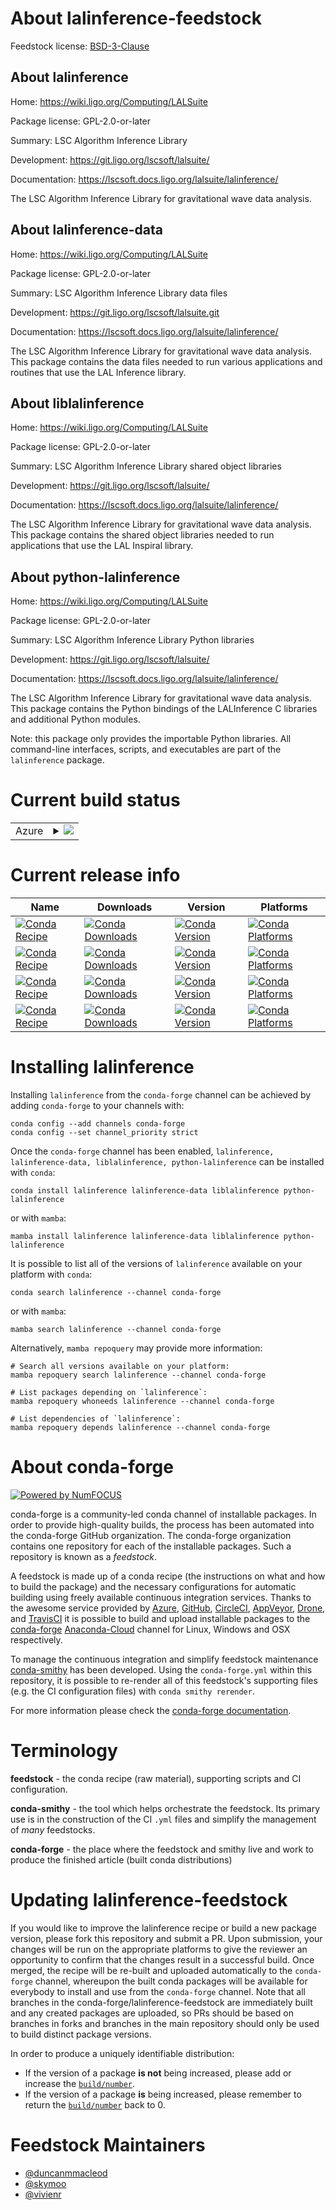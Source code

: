About lalinference-feedstock
============================

Feedstock license: [BSD-3-Clause](https://github.com/conda-forge/lalinference-feedstock/blob/main/LICENSE.txt)

About lalinference
------------------

Home: https://wiki.ligo.org/Computing/LALSuite

Package license: GPL-2.0-or-later

Summary: LSC Algorithm Inference Library

Development: https://git.ligo.org/lscsoft/lalsuite/

Documentation: https://lscsoft.docs.ligo.org/lalsuite/lalinference/

The LSC Algorithm Inference Library for gravitational wave data analysis.

About lalinference-data
-----------------------

Home: https://wiki.ligo.org/Computing/LALSuite

Package license: GPL-2.0-or-later

Summary: LSC Algorithm Inference Library data files

Development: https://git.ligo.org/lscsoft/lalsuite.git

Documentation: https://lscsoft.docs.ligo.org/lalsuite/lalinference/

The LSC Algorithm Inference Library for gravitational wave data analysis.
This package contains the data files needed to run various applications
and routines that use the LAL Inference library.

About liblalinference
---------------------

Home: https://wiki.ligo.org/Computing/LALSuite

Package license: GPL-2.0-or-later

Summary: LSC Algorithm Inference Library shared object libraries

Development: https://git.ligo.org/lscsoft/lalsuite/

Documentation: https://lscsoft.docs.ligo.org/lalsuite/lalinference/

The LSC Algorithm Inference Library for gravitational wave data
analysis.  This package contains the shared object libraries
needed to run applications that use the LAL Inspiral library.

About python-lalinference
-------------------------

Home: https://wiki.ligo.org/Computing/LALSuite

Package license: GPL-2.0-or-later

Summary: LSC Algorithm Inference Library Python libraries

Development: https://git.ligo.org/lscsoft/lalsuite/

Documentation: https://lscsoft.docs.ligo.org/lalsuite/lalinference/

The LSC Algorithm Inference Library for gravitational wave data
analysis.  This package contains the Python bindings of
the LALInference C libraries and additional Python modules.

Note: this package only provides the importable Python libraries.
All command-line interfaces, scripts, and executables are
part of the `lalinference` package.


Current build status
====================


<table>
    
  <tr>
    <td>Azure</td>
    <td>
      <details>
        <summary>
          <a href="https://dev.azure.com/conda-forge/feedstock-builds/_build/latest?definitionId=3992&branchName=main">
            <img src="https://dev.azure.com/conda-forge/feedstock-builds/_apis/build/status/lalinference-feedstock?branchName=main">
          </a>
        </summary>
        <table>
          <thead><tr><th>Variant</th><th>Status</th></tr></thead>
          <tbody><tr>
              <td>linux_64</td>
              <td>
                <a href="https://dev.azure.com/conda-forge/feedstock-builds/_build/latest?definitionId=3992&branchName=main">
                  <img src="https://dev.azure.com/conda-forge/feedstock-builds/_apis/build/status/lalinference-feedstock?branchName=main&jobName=linux&configuration=linux%20linux_64_" alt="variant">
                </a>
              </td>
            </tr><tr>
              <td>linux_aarch64</td>
              <td>
                <a href="https://dev.azure.com/conda-forge/feedstock-builds/_build/latest?definitionId=3992&branchName=main">
                  <img src="https://dev.azure.com/conda-forge/feedstock-builds/_apis/build/status/lalinference-feedstock?branchName=main&jobName=linux&configuration=linux%20linux_aarch64_" alt="variant">
                </a>
              </td>
            </tr><tr>
              <td>linux_ppc64le</td>
              <td>
                <a href="https://dev.azure.com/conda-forge/feedstock-builds/_build/latest?definitionId=3992&branchName=main">
                  <img src="https://dev.azure.com/conda-forge/feedstock-builds/_apis/build/status/lalinference-feedstock?branchName=main&jobName=linux&configuration=linux%20linux_ppc64le_" alt="variant">
                </a>
              </td>
            </tr><tr>
              <td>osx_64</td>
              <td>
                <a href="https://dev.azure.com/conda-forge/feedstock-builds/_build/latest?definitionId=3992&branchName=main">
                  <img src="https://dev.azure.com/conda-forge/feedstock-builds/_apis/build/status/lalinference-feedstock?branchName=main&jobName=osx&configuration=osx%20osx_64_" alt="variant">
                </a>
              </td>
            </tr><tr>
              <td>osx_arm64</td>
              <td>
                <a href="https://dev.azure.com/conda-forge/feedstock-builds/_build/latest?definitionId=3992&branchName=main">
                  <img src="https://dev.azure.com/conda-forge/feedstock-builds/_apis/build/status/lalinference-feedstock?branchName=main&jobName=osx&configuration=osx%20osx_arm64_" alt="variant">
                </a>
              </td>
            </tr>
          </tbody>
        </table>
      </details>
    </td>
  </tr>
</table>

Current release info
====================

| Name | Downloads | Version | Platforms |
| --- | --- | --- | --- |
| [![Conda Recipe](https://img.shields.io/badge/recipe-lalinference-green.svg)](https://anaconda.org/conda-forge/lalinference) | [![Conda Downloads](https://img.shields.io/conda/dn/conda-forge/lalinference.svg)](https://anaconda.org/conda-forge/lalinference) | [![Conda Version](https://img.shields.io/conda/vn/conda-forge/lalinference.svg)](https://anaconda.org/conda-forge/lalinference) | [![Conda Platforms](https://img.shields.io/conda/pn/conda-forge/lalinference.svg)](https://anaconda.org/conda-forge/lalinference) |
| [![Conda Recipe](https://img.shields.io/badge/recipe-lalinference--data-green.svg)](https://anaconda.org/conda-forge/lalinference-data) | [![Conda Downloads](https://img.shields.io/conda/dn/conda-forge/lalinference-data.svg)](https://anaconda.org/conda-forge/lalinference-data) | [![Conda Version](https://img.shields.io/conda/vn/conda-forge/lalinference-data.svg)](https://anaconda.org/conda-forge/lalinference-data) | [![Conda Platforms](https://img.shields.io/conda/pn/conda-forge/lalinference-data.svg)](https://anaconda.org/conda-forge/lalinference-data) |
| [![Conda Recipe](https://img.shields.io/badge/recipe-liblalinference-green.svg)](https://anaconda.org/conda-forge/liblalinference) | [![Conda Downloads](https://img.shields.io/conda/dn/conda-forge/liblalinference.svg)](https://anaconda.org/conda-forge/liblalinference) | [![Conda Version](https://img.shields.io/conda/vn/conda-forge/liblalinference.svg)](https://anaconda.org/conda-forge/liblalinference) | [![Conda Platforms](https://img.shields.io/conda/pn/conda-forge/liblalinference.svg)](https://anaconda.org/conda-forge/liblalinference) |
| [![Conda Recipe](https://img.shields.io/badge/recipe-python--lalinference-green.svg)](https://anaconda.org/conda-forge/python-lalinference) | [![Conda Downloads](https://img.shields.io/conda/dn/conda-forge/python-lalinference.svg)](https://anaconda.org/conda-forge/python-lalinference) | [![Conda Version](https://img.shields.io/conda/vn/conda-forge/python-lalinference.svg)](https://anaconda.org/conda-forge/python-lalinference) | [![Conda Platforms](https://img.shields.io/conda/pn/conda-forge/python-lalinference.svg)](https://anaconda.org/conda-forge/python-lalinference) |

Installing lalinference
=======================

Installing `lalinference` from the `conda-forge` channel can be achieved by adding `conda-forge` to your channels with:

```
conda config --add channels conda-forge
conda config --set channel_priority strict
```

Once the `conda-forge` channel has been enabled, `lalinference, lalinference-data, liblalinference, python-lalinference` can be installed with `conda`:

```
conda install lalinference lalinference-data liblalinference python-lalinference
```

or with `mamba`:

```
mamba install lalinference lalinference-data liblalinference python-lalinference
```

It is possible to list all of the versions of `lalinference` available on your platform with `conda`:

```
conda search lalinference --channel conda-forge
```

or with `mamba`:

```
mamba search lalinference --channel conda-forge
```

Alternatively, `mamba repoquery` may provide more information:

```
# Search all versions available on your platform:
mamba repoquery search lalinference --channel conda-forge

# List packages depending on `lalinference`:
mamba repoquery whoneeds lalinference --channel conda-forge

# List dependencies of `lalinference`:
mamba repoquery depends lalinference --channel conda-forge
```


About conda-forge
=================

[![Powered by
NumFOCUS](https://img.shields.io/badge/powered%20by-NumFOCUS-orange.svg?style=flat&colorA=E1523D&colorB=007D8A)](https://numfocus.org)

conda-forge is a community-led conda channel of installable packages.
In order to provide high-quality builds, the process has been automated into the
conda-forge GitHub organization. The conda-forge organization contains one repository
for each of the installable packages. Such a repository is known as a *feedstock*.

A feedstock is made up of a conda recipe (the instructions on what and how to build
the package) and the necessary configurations for automatic building using freely
available continuous integration services. Thanks to the awesome service provided by
[Azure](https://azure.microsoft.com/en-us/services/devops/), [GitHub](https://github.com/),
[CircleCI](https://circleci.com/), [AppVeyor](https://www.appveyor.com/),
[Drone](https://cloud.drone.io/welcome), and [TravisCI](https://travis-ci.com/)
it is possible to build and upload installable packages to the
[conda-forge](https://anaconda.org/conda-forge) [Anaconda-Cloud](https://anaconda.org/)
channel for Linux, Windows and OSX respectively.

To manage the continuous integration and simplify feedstock maintenance
[conda-smithy](https://github.com/conda-forge/conda-smithy) has been developed.
Using the ``conda-forge.yml`` within this repository, it is possible to re-render all of
this feedstock's supporting files (e.g. the CI configuration files) with ``conda smithy rerender``.

For more information please check the [conda-forge documentation](https://conda-forge.org/docs/).

Terminology
===========

**feedstock** - the conda recipe (raw material), supporting scripts and CI configuration.

**conda-smithy** - the tool which helps orchestrate the feedstock.
                   Its primary use is in the construction of the CI ``.yml`` files
                   and simplify the management of *many* feedstocks.

**conda-forge** - the place where the feedstock and smithy live and work to
                  produce the finished article (built conda distributions)


Updating lalinference-feedstock
===============================

If you would like to improve the lalinference recipe or build a new
package version, please fork this repository and submit a PR. Upon submission,
your changes will be run on the appropriate platforms to give the reviewer an
opportunity to confirm that the changes result in a successful build. Once
merged, the recipe will be re-built and uploaded automatically to the
`conda-forge` channel, whereupon the built conda packages will be available for
everybody to install and use from the `conda-forge` channel.
Note that all branches in the conda-forge/lalinference-feedstock are
immediately built and any created packages are uploaded, so PRs should be based
on branches in forks and branches in the main repository should only be used to
build distinct package versions.

In order to produce a uniquely identifiable distribution:
 * If the version of a package **is not** being increased, please add or increase
   the [``build/number``](https://docs.conda.io/projects/conda-build/en/latest/resources/define-metadata.html#build-number-and-string).
 * If the version of a package **is** being increased, please remember to return
   the [``build/number``](https://docs.conda.io/projects/conda-build/en/latest/resources/define-metadata.html#build-number-and-string)
   back to 0.

Feedstock Maintainers
=====================

* [@duncanmmacleod](https://github.com/duncanmmacleod/)
* [@skymoo](https://github.com/skymoo/)
* [@vivienr](https://github.com/vivienr/)

